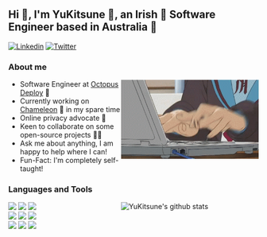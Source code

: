 <!-- 
    You bet your ass i borrowed this off of some other repo!
    Here it is: https://github.com/kautukkundan/Awesome-Profile-README-templates/blob/master/elaborate/onimur.md
-->

## Hi 👋, I'm YuKitsune 🦊, an Irish 🍺 Software Engineer based in Australia 🦘

[![Linkedin](https://img.shields.io/badge/-LinkedIn-blue?style=flat&logo=Linkedin&logoColor=white)](https://www.linkedin.com/in/eoinmoth/)
[![Twitter](https://img.shields.io/badge/-Twitter-blue?style=flat&color=489fea&logo=Twitter&logoColor=white)](https://www.twitter.com/YuKitsune256/)

### About me

<!-- Any image aligned to the right. Beware the width -->
<img width="55%" align="right" alt="GitHub" src="https://raw.githubusercontent.com/YuKitsune/YuKitsune/master/assets/Yuki.gif" />

- Software Engineer at [Octopus Deploy](https://octopus.com) 🐙
- Currently working on [Chameleon](https://github.com/YuKitsune/Chameleon) 🦎 in my spare time
- Online privacy advocate 🔐
- Keen to collaborate on some open-source projects 🧑‍💻
- Ask me about anything, I am happy to help where I can!
- Fun-Fact: I'm completely self-taught!

### Languages and Tools

<p>

  <!-- Your github readme stats
  You can use this api: https://github.com/anuraghazra/github-readme-stats
  TODO: I wonder if we can change the style depending on the GitHub theme (light/dark)
  -->
  <a href="https://github.com/YuKitsune/">
    <img width="55%" align="right" alt="YuKitsune's github stats" src="https://github-readme-stats.vercel.app/api?username=YuKitsune&include_icons=true&include_all_commits=true&hide_border=true&theme=dark" />
  </a>
  
  <code><img width="10%" src="https://www.vectorlogo.zone/logos/golang/golang-ar21.svg"></code>
  <code><img width="10%" src="https://www.vectorlogo.zone/logos/dotnet/dotnet-ar21.svg"></code>
  <code><img width="10%" src="https://www.vectorlogo.zone/logos/nodejs/nodejs-ar21.svg"></code>
  <br />
  <code><img width="10%" src="https://www.vectorlogo.zone/logos/reactjs/reactjs-ar21.svg"></code>
  <code><img width="10%" src="https://www.vectorlogo.zone/logos/mongodb/mongodb-ar21.svg"></code>
  <code><img width="10%" src="https://www.vectorlogo.zone/logos/postgresql/postgresql-ar21.svg"></code>
  <br />
  <code><img width="10%" src="https://www.vectorlogo.zone/logos/digitalocean/digitalocean-ar21.svg"></code>
  <code><img width="10%" src="https://www.vectorlogo.zone/logos/docker/docker-ar21.svg"></code>
  <code><img width="10%" src="https://www.vectorlogo.zone/logos/kubernetes/kubernetes-ar21.svg"></code>
</p>
